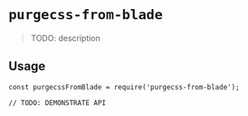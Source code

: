 # `purgecss-from-blade`

> TODO: description

## Usage

```
const purgecssFromBlade = require('purgecss-from-blade');

// TODO: DEMONSTRATE API
```
